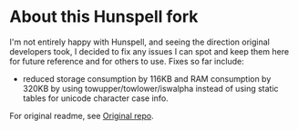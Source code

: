 # About this Hunspell fork

I'm not entirely happy with Hunspell, and seeing the direction original developers took, I decided to fix any issues I can spot and keep them here for future reference and for others to use.
Fixes so far include:

 - reduced storage consumption by 116KB and RAM consumption by 320KB by using towupper/towlower/iswalpha instead of using static tables for unicode character case info.

For original readme, see [Original repo](https://github.com/hunspell/hunspell).
